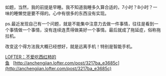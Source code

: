 如题，当然，我的前提是早睡。我不知道我睡多久算合适的，7小时？8小时？一味的睡懒觉是要不得的。心中有很多的东西没有实现。

ps.最近发现自己有一个问题，就是不能集中注意力去做一件事情，往往是看到一个事情做一个事情，没有连续连贯得做美好一个事情。最后就成了拖延症，俗称拖拉机。

改变这个得方法我大概已经想好，就是远离手机！特别是智能手机。

[LOFTER：不爱吃西红柿的鱼](http://anchengjian.lofter.com)&nbsp;&nbsp;&nbsp;[http://anchengjian.lofter.com/post/3217ba_e3685c](http://anchengjian.lofter.com/post/3217ba_e3685c)
